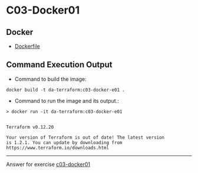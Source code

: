# C03-Docker01

## Docker 
- [Dockerfile](Dockerfile)

## Command Execution Output
- Command to build the image:
```
docker build -t da-terraform:c03-docker-e01 .
```

- Command to run the image and its output.:
```
> docker run -it da-terraform:c03-docker-e01


Terraform v0.12.20

Your version of Terraform is out of date! The latest version
is 1.2.1. You can update by downloading from https://www.terraform.io/downloads.html
```


***
Answer for exercise [c03-docker01](https://github.com/devopsacademyau/academy/blob/af3225a3436f263164e8daebc6bbd1ef3122b900/classes/03class/exercises/c03-docker01/README.md)